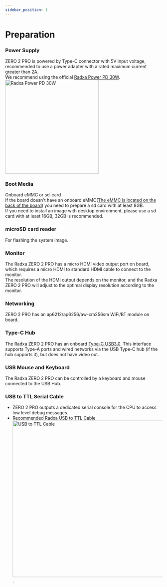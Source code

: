 ```yaml
---
sidebar_position: 1
---
```


# Preparation

<Tabs queryString="prepare_items">
<TabItem value="Must">

### Power Supply

ZERO 2 PRO is powered by Type-C connector with 5V input voltage, recommended to use a power adapter with a rated maximum current greater than 2A.  
We recommend using the official [Radxa Power PD 30W](../accessories/pd-30w). <img src="/img/accessories/pd-30w.webp" alt="Radxa Power PD 30W" width="300" />

### Boot Media

Onboard eMMC or sd-card  
If the board doesn't have an onboard eMMC([The eMMC is located on the back of the board](../hardware-design/hardware-interface#interface-overview)) you need to prepare a sd card with at least 8GB.  
If you need to install an image with desktop environment, please use a sd card with at least 16GB, 32GB is recommended.

### microSD card reader

For flashing the system image.

</TabItem>

<TabItem value="Optional">

### Monitor

The Radxa ZERO 2 PRO has a micro HDMI video output port on board, which requires a micro HDMI to standard HDMI cable to connect to the monitor.  
The resolution of the HDMI output depends on the monitor, and the Radxa ZERO 2 PRO will adjust to the optimal display resolution according to the monitor.

### Networking

ZERO 2 PRO has an ap6212/ap6256/aw-cm256sm WiFi/BT module on board.

### Type-C Hub

The Radxa ZERO 2 PRO has an onboard [Type-C USB3.0](../hardware-design/hardware-interface#interface-overview). This interface supports Type-A ports and wired networks via the USB Type-C hub (if the hub supports it), but does not have video out.

### USB Mouse and Keyboard

The Radxa ZERO 2 PRO can be controlled by a keyboard and mouse connected to the USB Hub.

### USB to TTL Serial Cable

- ZERO 2 PRO outputs a dedicated serial console for the CPU to access low level debug messages.
- Recommended Radxa USB to TTL Cable <img src="/img/accessories/usb-ttl.webp" alt="USB to TTL Cable" width="500" />.

</TabItem>
</Tabs>
